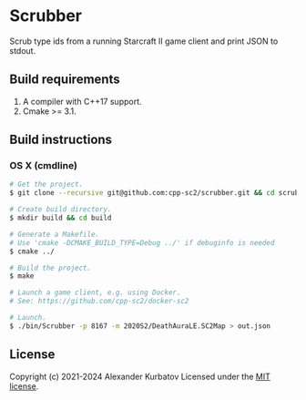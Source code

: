 # Scrubber
Scrub type ids from a running Starcraft II game client and print JSON to stdout.

## Build requirements
1. A compiler with C++17 support.
2. Cmake >= 3.1.

## Build instructions

### OS X (cmdline)
```bash
# Get the project.
$ git clone --recursive git@github.com:cpp-sc2/scrubber.git && cd scrubber

# Create build directory.
$ mkdir build && cd build

# Generate a Makefile.
# Use 'cmake -DCMAKE_BUILD_TYPE=Debug ../' if debuginfo is needed
$ cmake ../

# Build the project.
$ make

# Launch a game client, e.g. using Docker.
# See: https://github.com/cpp-sc2/docker-sc2

# Launch.
$ ./bin/Scrubber -p 8167 -m 2020S2/DeathAuraLE.SC2Map > out.json
```

## License
Copyright (c) 2021-2024 Alexander Kurbatov
Licensed under the [MIT license](LICENSE).
